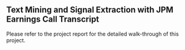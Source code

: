 ## Text Mining and Signal Extraction with JPM Earnings Call Transcript
Please refer to the project report for the detailed walk-through of this project.
